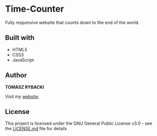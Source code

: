 # Time-Counter

Fully responsive website that counts down to the end of the world.

## Built with

* HTML5
* CSS3
* JavaScript

## Author

__TOMASZ RYBACKI__

Visit my [website](http://tomasz-rybacki.pl).

## License

This project is licensed under the GNU General Public License v3.0 - see the [LICENSE.md](LICENSE.md) file for details
